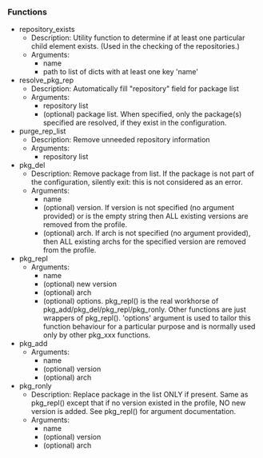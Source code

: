 
### Functions

 - repository_exists
    - Description: Utility function to determine if at least one particular child element exists.  (Used in the checking of the repositories.)
    - Arguments:
        - name
        - path to list of dicts with at least one key 'name'
 - resolve_pkg_rep
    - Description: Automatically fill "repository" field for package list
    - Arguments:
        - repository list
        - (optional) package list.  When specified, only the package(s) specified are resolved, if they exist in the configuration.
 - purge_rep_list
    - Description: Remove unneeded repository information
    - Arguments:
        - repository list
 - pkg_del
    - Description: Remove package from list. If the package is not part of the configuration, silently exit: this is not considered as an error.
    - Arguments:
        - name
        - (optional) version. If version is not specified (no argument provided) or is the empty string then ALL existing versions are removed from the profile.
        - (optional) arch. If arch is not specified (no argument provided), then ALL existing archs for the specified version are removed from the profile.
 - pkg_repl
    - Arguments:
        - name
        - (optional) new version
        - (optional) arch
        - (optional) options. pkg_repl() is the real workhorse of pkg_add/pkg_del/pkg_repl/pkg_ronly. Other functions are just wrappers of pkg_repl(). 'options' argument is used to tailor this function behaviour for a particular purpose and is normally used only by other pkg_xxx functions.
 - pkg_add
    - Arguments:
        - name
        - (optional) version
        - (optional) arch
 - pkg_ronly
    - Description: Replace package in the list ONLY if present. Same as pkg_repl() except that if no version existed in the profile, NO new version is added. See pkg_repl() for argument documentation.
    - Arguments:
        - name
        - (optional) version
        - (optional) arch

